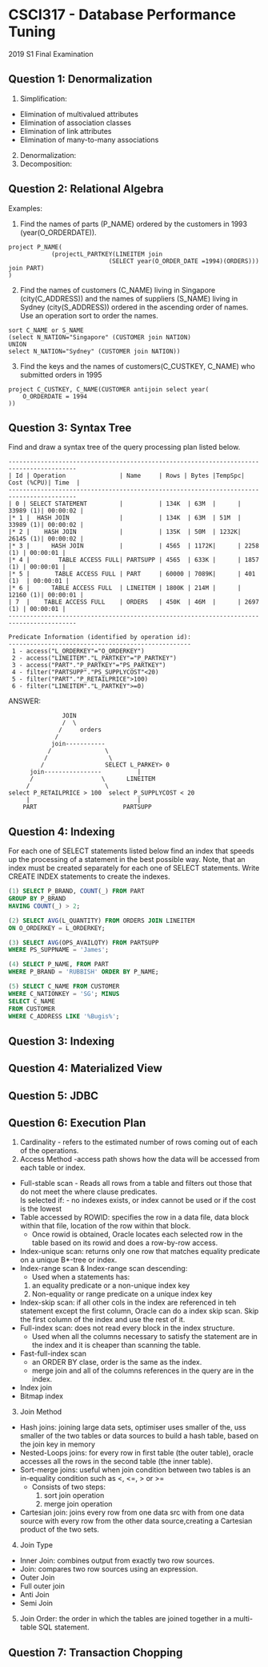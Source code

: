 # CSCI317 - Database Performance Tuning

2019 S1 Final Examination

## Question 1: Denormalization

1. Simplification:

- Elimination of multivalued attributes
- Elimination of association classes
- Elimination of link attributes
- Elimination of many-to-many associations

2. Denormalization:
3. Decomposition:

## Question 2: Relational Algebra

Examples:

1. Find the names of parts (P_NAME) ordered by the customers in 1993 (year(O_ORDERDATE)).

```
project P_NAME(
            (projectL_PARTKEY(LINEITEM join
                            (SELECT year(O_ORDER_DATE =1994)(ORDERS))) join PART)
)
```

2. Find the names of customers (C_NAME) living in Singapore (city(C_ADDRESS))
   and the names of suppliers (S_NAME) living in Sydney (city(S_ADDRESS)) ordered
   in the ascending order of names. Use an operation sort to order the names.

```
sort C_NAME or S_NAME
(select N_NATION="Singapore" (CUSTOMER join NATION)
UNION
select N_NATION="Sydney" (CUSTOMER join NATION))
```

3. Find the keys and the names of customers(C_CUSTKEY, C_NAME) who submitted orders in 1995

```
project C_CUSTKEY, C_NAME(CUSTOMER antijoin select year(
    O_ORDERDATE = 1994
))
```

## Question 3: Syntax Tree

Find and draw a syntax tree of the query processing plan listed below.

```
-----------------------------------------------------------------------------------------
| Id | Operation               | Name     | Rows | Bytes |TempSpc| Cost (%CPU)| Time  |
-----------------------------------------------------------------------------------------
| 0 | SELECT STATEMENT         |          | 134K  | 63M  |      | 33989 (1)| 00:00:02 |
|* 1 |  HASH JOIN              |          | 134K  | 63M  | 51M  | 33989 (1)| 00:00:02 |
|* 2 |    HASH JOIN            |          | 135K  | 50M  | 1232K| 26145 (1)| 00:00:02 |
|* 3 |      HASH JOIN          |          | 4565  | 1172K|      | 2258 (1) | 00:00:01 |
|* 4 |        TABLE ACCESS FULL| PARTSUPP | 4565  | 633K |      | 1857 (1) | 00:00:01 |
|* 5 |       TABLE ACCESS FULL | PART     | 60000 | 7089K|      | 401 (1)  | 00:00:01 |
|* 6 |      TABLE ACCESS FULL  | LINEITEM | 1800K | 214M |      | 12160 (1)| 00:00:01 |
| 7  |    TABLE ACCESS FULL    | ORDERS   | 450K  | 46M  |      | 2697 (1) | 00:00:01 |
-----------------------------------------------------------------------------------------

Predicate Information (identified by operation id):
---------------------------------------------------
 1 - access("L_ORDERKEY"="O_ORDERKEY")
 2 - access("LINEITEM"."L_PARTKEY"="P_PARTKEY")
 3 - access("PART"."P_PARTKEY"="PS_PARTKEY")
 4 - filter("PARTSUPP"."PS_SUPPLYCOST"<20)
 5 - filter("PART"."P_RETAILPRICE">100)
 6 - filter("LINEITEM"."L_PARTKEY">=0)
```

ANSWER:

```
               JOIN
               /  \
              /     orders
             /
            join-----------
           /               \
          /                 \
         /                 SELECT L_PARKEY> 0
      join----------------          |
      /                   \      LINEITEM
     /                     \
select P_RETAILPRICE > 100  select P_SUPPLYCOST < 20
     |                              |
    PART                        PARTSUPP

```

## Question 4: Indexing

For each one of SELECT statements listed below find an index that speeds up the processing of a statement in the best possible way. Note, that an index must be created separately for each one of SELECT statements. Write CREATE INDEX statements to create the indexes.

```SQL
(1) SELECT P_BRAND, COUNT(_) FROM PART
GROUP BY P_BRAND
HAVING COUNT(_) > 2;

(2) SELECT AVG(L_QUANTITY) FROM ORDERS JOIN LINEITEM
ON O_ORDERKEY = L_ORDERKEY;

(3) SELECT AVG(OPS_AVAILQTY) FROM PARTSUPP
WHERE PS_SUPPNAME = 'James';

(4) SELECT P_NAME, FROM PART
WHERE P_BRAND = 'RUBBISH' ORDER BY P_NAME;

(5) SELECT C_NAME FROM CUSTOMER
WHERE C_NATIONKEY = 'SG'; MINUS
SELECT C_NAME
FROM CUSTOMER
WHERE C_ADDRESS LIKE '%Bugis%';
```

## Question 3: Indexing

## Question 4: Materialized View

## Question 5: JDBC

## Question 6: Execution Plan

1. Cardinality - refers to the estimated number of
   rows coming out of each of the operations.
2. Access Method -access path shows how
   the data will be accessed from each table or
   index.

- Full-stable scan - Reads all rows from a table and filters out those that do not meet the where clause predicates. </br>
  Is selected if: - no indexes exists, or index cannot be used or if the cost is the lowest
- Table accessed by ROWID: specifies the row in a data file, data block within that file, location of the row within that block.
  - Once rowid is obtained, Oracle locates each selected row in the table based on its rowid and does a row-by-row access.
- Index-unique scan: returns only one row that matches equality predicate on a unique B\*-tree or index.
- Index-range scan & Index-range scan descending:
  - Used when a statements has:
  1. an equality predicate or a non-unique index key
  2. Non-equality or range predicate on a unique index key
- Index-skip scan: if all other cols in the index are referenced in teh statement except the first column, Oracle can do a index skip scan. Skip the first column of the index and use the rest of it.
- Full-index scan: does not read every block in the index structure.
  - Used when all the columns necessary to satisfy the statement are in the index and it is cheaper than scanning the table.
- Fast-full-index scan
  - an ORDER BY clase, order is the same as the index.
  - merge join and all of the columns references in the query are in the index.
- Index join
- Bitmap index

3. Join Method

- Hash joins: joining large data sets, optimiser uses smaller of the, uss smaller of the two tables or data sources to build a hash table, based on the join key in memory
- Nested-Loops joins: for every row in first table (the outer table), oracle accesses all the rows in the second table (the inner table).
- Sort-merge joins: useful when join condition between two tables is an in-equality condition such as <, <=, > or >=
  - Consists of two steps:
    1.  sort join operation
    2.  merge join operation
- Cartesian join: joins every row from one data src with from one data source with every row from the other data source,creating a Cartesian product of the two sets.

4. Join Type

- Inner Join: combines output from exactly two row sources.
- Join: compares two row sources using an expression.
- Outer Join
- Full outer join
- Anti Join
- Semi Join

5. Join Order: the order in which the tables are joined together in a multi-table SQL statement.

## Question 7: Transaction Chopping
